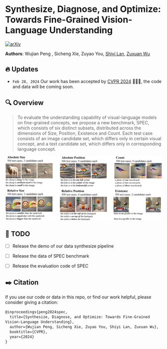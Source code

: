 # Synthesize, Diagnose, and Optimize: Towards Fine-Grained Vision-Language Understanding
[![arXiv](https://img.shields.io/badge/arXiv-2311.16090-red)](https://arxiv.org/abs/2312.00081)


**Authors**: Wujian Peng , Sicheng Xie, Zuyao You, [Shiyi Lan](https://voidrank.github.io/), [Zuxuan Wu](https://zxwu.azurewebsites.net/)

## :fire: Updates
* `Feb 28, 2024` Our work has been accepted by [CVPR 2024](https://cvpr.thecvf.com/) 🎉🎉🎉, the code and data will be coming soon.

## :mag: Overview
> To evaluate the understanding capability of visual-language models on fine-grained concepts, we propose a new benchmark, SPEC, 
> which consists of six distinct subsets, distributed across the dimensions of Size, Position, Existence and Count.
> Each test case consists of an image candidate set, which differs only in certain visual concept, and a text candidate set, 
> which differs only in corresponding language concept.
<p align="center">
<img src="figs/spec_overview.png" width="768px"/>  
<br>
</p>

## :memo: TODO
- [ ] Release the demo of our data synthesize pipeline
- [ ] Release the data of SPEC benchmark
- [ ] Release the evaluation code of SPEC


## :black_nib: Citation
If you use our code or data in this repo, or find our work helpful, please consider giving a citation:

```
@inproceedings{peng2024spec,
  title={Synthesize, Diagnose, and Optimize: Towards Fine-Grained Vision-Language Understanding},
  author={Wujian Peng, Sicheng Xie, Zuyao You, Shiyi Lan, Zuxuan Wu}, 
  booktitle={CVPR},
  year={2024}
}
```
